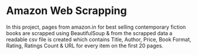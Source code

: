 # Amazon Web Scrapping

In this project, pages from amazon.in for best selling contemporary fiction books are scrapped using BeautifulSoup & from the scrapped data a readable csv file is created which contains Title, Author, Price, Book Format, Rating, Ratings Count & URL for every item on the first 20 pages.
